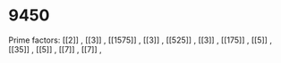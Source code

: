 # 9450

Prime factors: [[2]] , [[3]] , [[1575]] , [[3]] , [[525]] , [[3]] , [[175]] , [[5]] , [[35]] , [[5]] , [[7]] , [[7]] , 